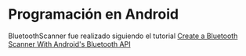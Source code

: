 # Programación en Android

BluetoothScanner fue realizado siguiendo el tutorial [Create a Bluetooth Scanner With Android's Bluetooth API](http://code.tutsplus.com/tutorials/create-a-bluetooth-scanner-with-androids-bluetooth-api--cms-24084)
